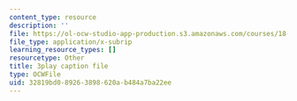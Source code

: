 ```yaml
---
content_type: resource
description: ''
file: https://ol-ocw-studio-app-production.s3.amazonaws.com/courses/18-06sc-linear-algebra-fall-2011/32819bd089263898620ab484a7ba22ee_fjsPjh0B2tU.srt
file_type: application/x-subrip
learning_resource_types: []
resourcetype: Other
title: 3play caption file
type: OCWFile
uid: 32819bd0-8926-3898-620a-b484a7ba22ee
---
```

